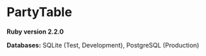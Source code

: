 # PartyTable

**Ruby version 2.2.0**

**Databases:** SQLite (Test, Development), PostgreSQL (Production)

